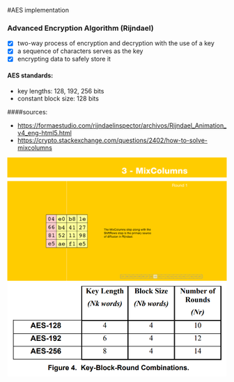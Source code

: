#AES implementation
### Advanced Encryption Algorithm (Rijndael)

- [x] two-way process of encryption and decryption with the use of a key
- [x] a sequence of characters serves as the key
- [x] encrypting data to safely store it
#### AES standards: 
- key lengths: 128, 192, 256 bits
- constant block size: 128 bits

####sources:
- https://formaestudio.com/rijndaelinspector/archivos/Rijndael_Animation_v4_eng-html5.html
- https://crypto.stackexchange.com/questions/2402/how-to-solve-mixcolumns

![image](mixColumns.png)
![image](standards.png)

